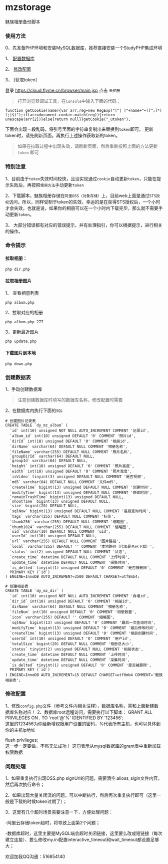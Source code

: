 # mzstorage
魅族相册备份脚本

### 使用方法

0、先准备PHP环境和安装MySQL数据库，推荐直接安装一个StudyPHP集成环境

1、 [配置数据库](#创建数据表 "配置数据库") 

2、 [修改配置](#修改配置 "修改配置") 

3、 [获取token]

登录 https://cloud.flyme.cn/browser/main.jsp 点击 `云相册`

> 打开浏览器调试工具，在`Console`中输入下面的代码：

```
function getCookie(name){var arr,reg=new RegExp("(^| )"+name+"=([^;]*)(;|$)");if(arr=document.cookie.match(reg)){return unescape(arr[2])}else{return null}}getCookie("_utoken");
```

下面会出现一段乱码，将引号里面的字符串复制出来替换到`token`即可。
更新token时，请先刷新页面，再执行上述操作获取新的token。

> 如果在拉取过程中出现失效，请刷新页面，然后重新按照上面的方法更新 `token` 即可

### 特别注意

1、目前由于`token`失效时间较快，且没实现通过`cookie`自动更新`token`，只能在提示失败后，再按照`使用方法`手动更新`token`

2、下载脚本，魅族相册存储在`阿里OSS（对象存储）`上，目前web上面是通过`STS授权`访问，所以，同样受制于token的失效，幸运的是在获得STS授权后，一个小时才会失效，也就是说，如果你的相册可以在一个小时内下载完毕，那么就不需要手动更新`token`。

3、 大部分错误都有对应的错误提示，并有处理指引，你可以根据提示，进行相关的操作。

### 命令提示

#### 拉取相册：
```
php dir.php
```

#### 拉取相册图片
1、 查看相册列表
```
php album.php
```
2、拉取对应的相册
```
php album.php 277

```
3、更新最近图片
```
php update.php
```


#### 下载图片到本地
```
php down.php
```

### 创建数据表

1、手动创建数据库

> 注意创建数据库时填写的数据库名称，修改配置时需要

2、在数据库内执行下面的`SQL`

```
# 创建图片记录表
CREATE TABLE `dy_mz_album` (
  `id` int(10) unsigned NOT NULL AUTO_INCREMENT COMMENT '记录id',
  `album_id` int(10) unsigned DEFAULT '0' COMMENT '照片id',
  `dirId` int(10) unsigned DEFAULT '0' COMMENT '相册id',
  `dirName` varchar(64) DEFAULT NULL COMMENT '相册名称',
  `fileName` varchar(255) DEFAULT NULL COMMENT '照片名称',
  `groupDirId` varchar(64) DEFAULT NULL,
  `groupId` varchar(64) DEFAULT NULL,
  `height` int(10) unsigned DEFAULT '0' COMMENT '照片高度',
  `width` int(10) unsigned DEFAULT '0' COMMENT '照片宽度',
  `isVideo` tinyint(3) unsigned DEFAULT NULL COMMENT '是否视频',
  `md5` varchar(64) DEFAULT NULL COMMENT '文件md5',
  `createTime` bigint(13) unsigned DEFAULT NULL COMMENT '创建时间',
  `modifyTime` bigint(13) unsigned DEFAULT NULL COMMENT '修改时间',
  `remainTrashTime` bigint(13) unsigned DEFAULT NULL,
  `shootTime` bigint(13) unsigned DEFAULT NULL,
  `size` bigint(20) DEFAULT NULL,
  `sqlNow` bigint(13) unsigned DEFAULT NULL COMMENT '最后查询时间',
  `tags` varchar(255) DEFAULT NULL COMMENT '标签',
  `thumb256` varchar(255) DEFAULT NULL COMMENT '缩略图',
  `thumb1024` varchar(255) DEFAULT NULL COMMENT '缩略图',
  `uid` varchar(10) DEFAULT NULL COMMENT 'uid',
  `userId` int(10) unsigned DEFAULT NULL,
  `url` varchar(255) DEFAULT NULL COMMENT '图片路径',
  `local` varchar(255) DEFAULT '' COMMENT '本地路径（代表是否已下载）',
  `status` int(2) unsigned DEFAULT NULL COMMENT '状态',
  `create_time` datetime DEFAULT NULL COMMENT '上传时间',
  `update_time` datetime DEFAULT NULL COMMENT '采集时间',
  `is_delted` tinyint(1) unsigned DEFAULT '0' COMMENT '是否被删除',
  PRIMARY KEY (`id`)
) ENGINE=InnoDB AUTO_INCREMENT=3500 DEFAULT CHARSET=utf8mb4;

# 创建相册表
CREATE TABLE `dy_mz_dir` (
  `id` int(10) unsigned NOT NULL AUTO_INCREMENT COMMENT '自增id',
  `dir_id` int(10) unsigned DEFAULT '0' COMMENT '相册id',
  `dirName` varchar(64) DEFAULT NULL COMMENT '相册名称',
  `fileNum` int(10) unsigned DEFAULT '0' COMMENT '相册数量',
  `icon` varchar(255) DEFAULT '' COMMENT '缩略图',
  `sqlNow` bigint(13) unsigned DEFAULT '0' COMMENT '最后一次查询时间',
  `modifyTime` bigint(13) unsigned DEFAULT '0' COMMENT '最后修改时间',
  `createTime` bigint(13) unsigned DEFAULT '0' COMMENT '相册创建时间',
  `userId` int(10) unsigned DEFAULT '0' COMMENT '用户id',
  `totalSize` bigint(20) DEFAULT NULL COMMENT '相册总大小',
  `status` tinyint(2) unsigned DEFAULT NULL COMMENT '相册状态',
  `create_time` datetime DEFAULT NULL COMMENT '上传时间',
  `update_time` datetime DEFAULT NULL COMMENT '采集时间',
  `is_delted` tinyint(1) unsigned DEFAULT '0' COMMENT '是否被删除',
  PRIMARY KEY (`id`)
) ENGINE=InnoDB AUTO_INCREMENT=15 DEFAULT CHARSET=utf8mb4 COMMENT='魅族相册表';
```

### 修改配置

1、修改`config.php`文件（参考文件内相关注释），数据库名称，需和上面新建数据库名称对应！
2、数据库root远程访问，需要执行以下脚本：
GRANT ALL PRIVILEGES ON *.* TO 'root'@'%' IDENTIFIED BY '123456';  
这里的123456为你给新增权限用户设置的密码，%代表所有主机，也可以具体到你的主机ip地址

flush privileges;          
这一步一定要做，不然无法成功！ 这句表示从mysql数据库的grant表中重新加载权限数据

### 问题处理

1、如果重复执行出现OSS.php signUrl的问题，需要清空.alioss_sigin文件内容，然后再次执行命令；

2、如果出现大量关闭流的问题，可以中断执行，然后再次重复执行即可（这里一般是下载的时候token过期了）；

3、这里有几个超时场景需要注意一下，方便处理问题：

  -阿里云存储token超时，将导致上面第2个问题；
  
  -数据库超时，这里主要是MySQL端会超时关闭链接，这里要么改成短链接（每次建立连接）、要么修改my.ini配置interactive_timeout和wait_timeout都设置足够大；

欢迎加我QQ沟通：516854140
